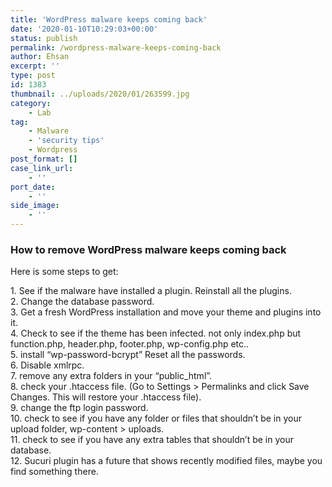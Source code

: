 ```yaml
---
title: 'WordPress malware keeps coming back'
date: '2020-01-10T10:29:03+00:00'
status: publish
permalink: /wordpress-malware-keeps-coming-back
author: Ehsan
excerpt: ''
type: post
id: 1383
thumbnail: ../uploads/2020/01/263599.jpg
category:
    - Lab
tag:
    - Malware
    - 'security tips'
    - Wordpress
post_format: []
case_link_url:
    - ''
port_date:
    - ''
side_image:
    - ''
---
```

### How to remove WordPress malware keeps coming back

Here is some steps to get:

1\. See if the malware have installed a plugin. Reinstall all the plugins.  
2\. Change the database password.  
3\. Get a fresh WordPress installation and move your theme and plugins into it.  
4\. Check to see if the theme has been infected. not only index.php but function.php, header.php, footer.php, wp-config.php etc..  
5\. install “wp-password-bcrypt” Reset all the passwords.  
6\. Disable xmlrpc.  
7\. remove any extra folders in your “public\_html”.  
8\. check your .htaccess file. (Go to Settings &gt; Permalinks and click Save Changes. This will restore your .htaccess file).  
9\. change the ftp login password.  
10\. check to see if you have any folder or files that shouldn’t be in your upload folder, wp-content &gt; uploads.  
11\. check to see if you have any extra tables that shouldn’t be in your database.  
12\. Sucuri plugin has a future that shows recently modified files, maybe you find something there.
